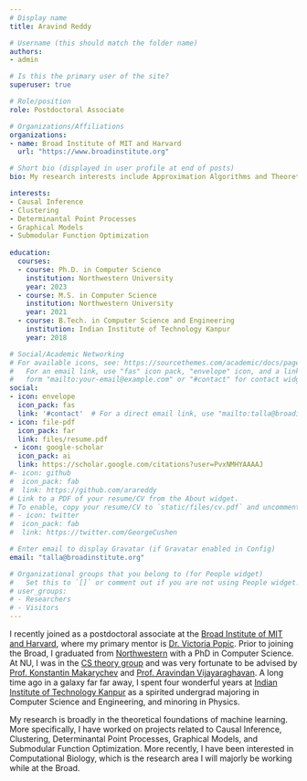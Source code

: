 ```yaml
---
# Display name
title: Aravind Reddy

# Username (this should match the folder name)
authors:
- admin

# Is this the primary user of the site?
superuser: true

# Role/position
role: Postdoctoral Associate

# Organizations/Affiliations
organizations:
- name: Broad Institute of MIT and Harvard
  url: "https://www.broadinstitute.org"

# Short bio (displayed in user profile at end of posts)
bio: My research interests include Approximation Algorithms and Theoretical Machine Learning.

interests:
- Causal Inference
- Clustering
- Determinantal Point Processes
- Graphical Models
- Submodular Function Optimization
 
education:
  courses:
  - course: Ph.D. in Computer Science
    institution: Northwestern University
    year: 2023
  - course: M.S. in Computer Science
    institution: Northwestern University
    year: 2021
  - course: B.Tech. in Computer Science and Engineering
    institution: Indian Institute of Technology Kanpur
    year: 2018

# Social/Academic Networking
# For available icons, see: https://sourcethemes.com/academic/docs/page-builder/#icons
#   For an email link, use "fas" icon pack, "envelope" icon, and a link in the
#   form "mailto:your-email@example.com" or "#contact" for contact widget.
social:
- icon: envelope
  icon_pack: fas
  link: '#contact'  # For a direct email link, use "mailto:talla@broadinstitute.org".
- icon: file-pdf
  icon_pack: far
  link: files/resume.pdf
 - icon: google-scholar
  icon_pack: ai
  link: https://scholar.google.com/citations?user=PvxNMHYAAAAJ
#- icon: github
#  icon_pack: fab
#  link: https://github.com/arareddy
# Link to a PDF of your resume/CV from the About widget.
# To enable, copy your resume/CV to `static/files/cv.pdf` and uncomment the lines below.
# - icon: twitter
#  icon_pack: fab
#  link: https://twitter.com/GeorgeCushen

# Enter email to display Gravatar (if Gravatar enabled in Config)
email: "talla@broadinstitute.org"

# Organizational groups that you belong to (for People widget)
#   Set this to `[]` or comment out if you are not using People widget.
# user_groups:
# - Researchers
# - Visitors
---
```


I recently joined as a postdoctoral associate at the [Broad Institute of MIT and Harvard](https://www.broadinstitute.org), where my primary mentor is [Dr. Victoria Popic](https://www.broadinstitute.org/bios/victoria-popic). Prior to joining the Broad, I graduated from [Northwestern](https://www.northwestern.edu) with a PhD in Computer Science. At NU, I was in the [CS theory group](https://theory.cs.northwestern.edu) and was very fortunate to be advised by [Prof. Konstantin Makarychev](https://konstantin.makarychev.net/) and [Prof. Aravindan Vijayaraghavan](https://users.eecs.northwestern.edu/~aravindv/). A long time ago in a galaxy far far away, I spent four wonderful years at [Indian Institute of Technology Kanpur](https://iitk.ac.in) as a spirited undergrad majoring in Computer Science and Engineering, and minoring in Physics. 

My research is broadly in the theoretical foundations of machine learning. More specifically, I have worked on projects related to Causal Inference, Clustering, Determinantal Point Processes, Graphical Models, and Submodular Function Optimization. More recently, I have been interested in Computational Biology, which is the research area I will majorly be working while at the Broad.
